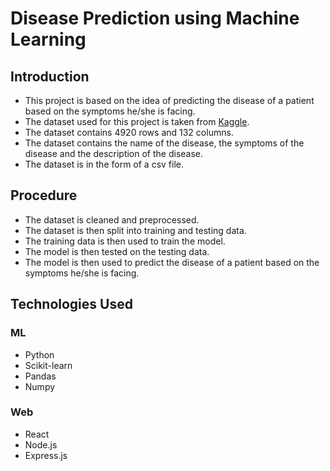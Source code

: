# Disease Prediction using Machine Learning

## Introduction

- This project is based on the idea of predicting the disease of a patient based on the symptoms he/she is facing.
- The dataset used for this project is taken from [Kaggle](https://www.kaggle.com/itachi9604/disease-symptom-description-dataset).
- The dataset contains 4920 rows and 132 columns.
- The dataset contains the name of the disease, the symptoms of the disease and the description of the disease.
- The dataset is in the form of a csv file.

## Procedure
- The dataset is cleaned and preprocessed.
- The dataset is then split into training and testing data.
- The training data is then used to train the model.
- The model is then tested on the testing data.
- The model is then used to predict the disease of a patient based on the symptoms he/she is facing.

## Technologies Used
### ML
- Python
- Scikit-learn
- Pandas
- Numpy
### Web
- React
- Node.js
- Express.js